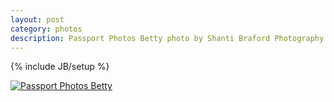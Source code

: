```yaml
---
layout: post
category: photos
description: Passport Photos Betty photo by Shanti Braford Photography
---
```

{% include JB/setup %}

<a href="/photos/choose_your_own_adventafilter/passport_photos_betty.jpg" title="Passport Photos Betty"><img src="/photos/choose_your_own_adventafilter/passport_photos_betty.jpg" alt="Passport Photos Betty" /></a>

